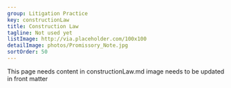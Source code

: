```yaml
---
group: Litigation Practice
key: constructionLaw
title: Construction Law
tagline: Not used yet
listImage: http://via.placeholder.com/100x100
detailImage: photos/Promissory_Note.jpg
sortOrder: 50
---
```

This page needs content in constructionLaw.md
image needs to be updated in front matter